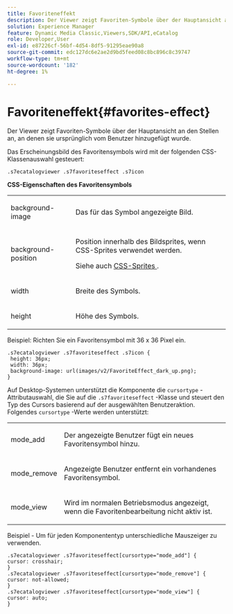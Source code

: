```yaml
---
title: Favoriteneffekt
description: Der Viewer zeigt Favoriten-Symbole über der Hauptansicht an den Stellen an, an denen sie ursprünglich vom Benutzer hinzugefügt wurde.
solution: Experience Manager
feature: Dynamic Media Classic,Viewers,SDK/API,eCatalog
role: Developer,User
exl-id: e87226cf-56bf-4d54-8df5-91295eae90a8
source-git-commit: edc127dc6e2ae2d9bd5feed08c8bc896c8c39747
workflow-type: tm+mt
source-wordcount: '182'
ht-degree: 1%

---
```


# Favoriteneffekt{#favorites-effect}

Der Viewer zeigt Favoriten-Symbole über der Hauptansicht an den Stellen an, an denen sie ursprünglich vom Benutzer hinzugefügt wurde.

<!--<a id="section_061E550C1C1D4DB2BD663A898895B38C"></a>-->

Das Erscheinungsbild des Favoritensymbols wird mit der folgenden CSS-Klassenauswahl gesteuert:

```
.s7ecatalogviewer .s7favoriteseffect .s7icon
```

**CSS-Eigenschaften des Favoritensymbols**

<table id="table_C48C56E696304C9BAFEE71BA9EA9A174"> 
 <tbody> 
  <tr> 
   <td colname="col1"> <p> <span class="codeph"> background-image </span> </p> </td> 
   <td colname="col2"> <p> Das für das Symbol angezeigte Bild. </p> </td> 
  </tr> 
  <tr> 
   <td colname="col1"> <p> <span class="codeph"> background-position </span> </p> </td> 
   <td colname="col2"> <p> Position innerhalb des Bildsprites, wenn CSS-Sprites verwendet werden. </p> <p>Siehe auch <a href="../../../c-html5-s7-aem-asset-viewers/c-html5-20-ecatalog-viewer-about/c-html5-20-ecatalog-viewer-customizingviewer/c-html5-20-ecatalog-viewer-customizingviewer.md#section-9d570f95eb2443aca74c1b02f6e89aff" format="dita" scope="local"> CSS-Sprites </a>. </p> </td> 
  </tr> 
  <tr> 
   <td colname="col1"> <p> <span class="codeph"> width </span> </p> </td> 
   <td colname="col2"> <p>Breite des Symbols. </p> </td> 
  </tr> 
  <tr> 
   <td colname="col1"> <p> <span class="codeph"> height </span> </p> </td> 
   <td colname="col2"> <p>Höhe des Symbols. </p> </td> 
  </tr> 
 </tbody> 
</table>

Beispiel: Richten Sie ein Favoritensymbol mit 36 x 36 Pixel ein.

```
.s7ecatalogviewer .s7favoriteseffect .s7icon { 
 height: 36px; 
 width: 36px;  
 background-image: url(images/v2/FavoriteEffect_dark_up.png); 
}
```

Auf Desktop-Systemen unterstützt die Komponente die `cursortype` -Attributauswahl, die Sie auf die `.s7favoriteseffect` -Klasse und steuert den Typ des Cursors basierend auf der ausgewählten Benutzeraktion. Folgendes `cursortype` -Werte werden unterstützt:

<table id="table_71F8F333909247E4ACFEBDE3A1370EAB"> 
 <tbody> 
  <tr> 
   <td colname="col1"> <p> <span class="codeph"> mode_add </span> </p> </td> 
   <td colname="col2"> <p>Der angezeigte Benutzer fügt ein neues Favoritensymbol hinzu. </p> </td> 
  </tr> 
  <tr> 
   <td colname="col1"> <p> <span class="codeph"> mode_remove </span> </p> </td> 
   <td colname="col2"> <p>Angezeigte Benutzer entfernt ein vorhandenes Favoritensymbol. </p> </td> 
  </tr> 
  <tr> 
   <td colname="col1"> <p> <span class="codeph"> mode_view </span> </p> </td> 
   <td colname="col2"> <p>Wird im normalen Betriebsmodus angezeigt, wenn die Favoritenbearbeitung nicht aktiv ist. </p> </td> 
  </tr> 
 </tbody> 
</table>

Beispiel - Um für jeden Komponententyp unterschiedliche Mauszeiger zu verwenden.

```
.s7ecatalogviewer .s7favoriteseffect[cursortype="mode_add"] { 
cursor: crosshair; 
} 
.s7ecatalogviewer .s7favoriteseffect[cursortype="mode_remove"] { 
cursor: not-allowed; 
} 
.s7ecatalogviewer .s7favoriteseffect[cursortype="mode_view"] { 
cursor: auto; 
}
```
